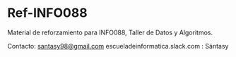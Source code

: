 # Ref-INFO088
Material de reforzamiento para INFO088, Taller de Datos y Algoritmos.

Contacto:
santasy98@gmail.com
escueladeinformatica.slack.com : Sántasy
